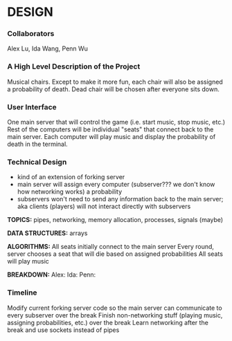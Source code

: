 # DESIGN

### Collaborators
Alex Lu, Ida Wang, Penn Wu

### A High Level Description of the Project
Musical chairs. Except to make it more fun, each chair will also be assigned a probability of death. Dead chair will be chosen after everyone sits down.

### User Interface
One main server that will control the game (i.e. start music, stop music, etc.)  
Rest of the computers will be individual "seats" that connect back to the main server.
Each computer will play music and display the probability of death in the terminal.

### Technical Design
- kind of an extension of forking server
- main server will assign every computer (subserver??? we don't know how networking works) a probability
- subservers won't need to send any information back to the main server; aka clients (players) will not interact directly with  subservers

**TOPICS:** pipes, networking, memory allocation, processes, signals (maybe)

**DATA STRUCTURES:** arrays

**ALGORITHMS:**
All seats initially connect to the main server
Every round, server chooses a seat that will die based on assigned probabilities
All seats will play music

**BREAKDOWN:** 
Alex: 
Ida: 
Penn: 

### Timeline
Modify current forking server code so the main server can communicate to every subserver over the break
Finish non-networking stuff (playing music, assigning probabilities, etc.) over the break
Learn networking after the break and use sockets instead of pipes
